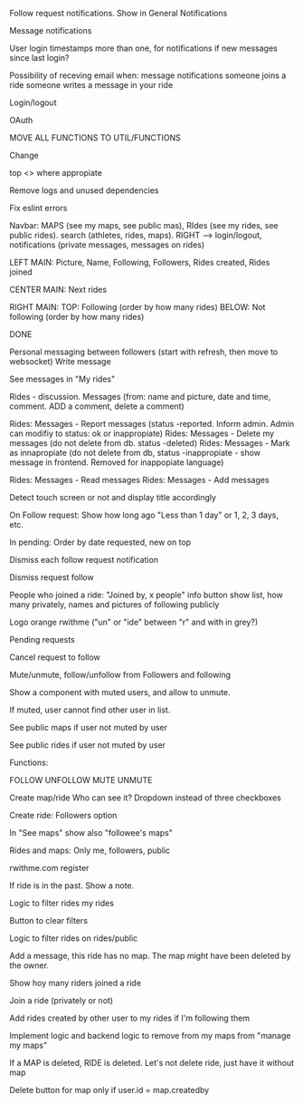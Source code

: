 
Follow request notifications. Show in General Notifications

Message notifications 

User login timestamps more than one, for notifications if new messages since last login?

Possibility of receving email when:
message notifications
someone joins a ride
someone writes a message in your ride

Login/logout

OAuth

MOVE ALL FUNCTIONS TO UTIL/FUNCTIONS

Change <div> top <> where appropiate

Remove logs and unused dependencies

Fix eslint errors

Navbar: MAPS (see my maps, see public mas), RIdes (see my rides, see public rides). search (athletes, rides, maps). RIGHT --> login/logout, notifications (private messages, messages on rides)

LEFT MAIN: Picture, Name, Following, Followers, Rides created, Rides joined

CENTER MAIN: Next rides

RIGHT MAIN: TOP: Following (order by how many rides) BELOW: Not following (order by how many rides)


DONE

Personal messaging between followers (start with refresh, then move to websocket)
Write message

See messages in "My rides"

Rides - discussion. Messages (from: name and picture, date and time, comment. ADD a comment, delete a comment)

Rides: Messages - Report messages (status -reported. Inform admin. Admin can modifiy to status: ok or inappropiate)
Rides: Messages - Delete my messages (do not delete from db. status -deleted)
Rides: Messages - Mark as innapropiate (do not delete from db, status -inappropiate - show message in frontend. Removed for inappopiate language)


Rides: Messages - Read messages
Rides: Messages - Add messages

Detect touch screen or not and display title accordingly

On Follow request: Show how long ago "Less than 1 day" or 1, 2, 3 days, etc. 

In pending: Order by date requested, new on top

Dismiss each follow request notification

Dismiss request follow

People who joined a ride: "Joined by, x people" info button show list, how many privately, names and pictures of following publicly

Logo orange rwithme ("un" or "ide" between "r" and with in grey?)

Pending requests

Cancel request to follow

Mute/unmute, follow/unfollow from Followers and following

Show a component with muted users, and allow to unmute.

If muted, user cannot find other user in list.

See public maps if user not muted by user

See public rides if user not muted by user

Functions:

FOLLOW
UNFOLLOW
MUTE
UNMUTE

Create map/ride Who can see it? Dropdown instead of three checkboxes


Create ride: Followers option

In "See maps" show also "followee's maps"

Rides and maps: Only me, followers, public

rwithme.com register

If ride is in the past. Show a note. 

Logic to filter rides my rides

Button to clear filters

Logic to filter rides on rides/public

Add a message, this ride has no map. The map might have been deleted by the owner.

Show hoy many riders joined a ride

Join a ride (privately or not)

Add rides created by other user to my rides if I'm following them

Implement logic and backend logic to remove from my maps from "manage my maps"

If a MAP is deleted, RIDE is deleted. Let's not delete ride, just have it without map

Delete button for map only if user.id = map.createdby